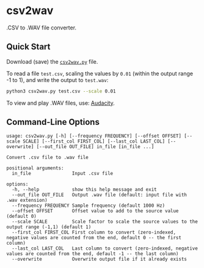 # csv2wav

.CSV to .WAV file converter.

## Quick Start

Download (save) the [`csv2wav.py`](https://raw.githubusercontent.com/danielgjackson/csv2wav/refs/heads/main/csv2wav.py) file.

To read a file `test.csv`, scaling the values by `0.01` (within the output range -1 to 1), and write the output to `test.wav`:

```bash
python3 csv2wav.py test.csv --scale 0.01
```

To view and play .WAV files, use: [Audacity](https://www.audacityteam.org/).

## Command-Line Options

```
usage: csv2wav.py [-h] [--frequency FREQUENCY] [--offset OFFSET] [--scale SCALE] [--first_col FIRST_COL] [--last_col LAST_COL] [--overwrite] [--out_file OUT_FILE] in_file [in_file ...]

Convert .csv file to .wav file

positional arguments:
  in_file               Input .csv file

options:
  -h, --help            show this help message and exit
  --out_file OUT_FILE   Output .wav file (default: input file with .wav extension)
  --frequency FREQUENCY Sample frequency (default 1000 Hz)
  --offset OFFSET       Offset value to add to the source value (default 0)
  --scale SCALE         Scale factor to scale the source values to the output range (-1,1) (default 1)
  --first_col FIRST_COL First column to convert (zero-indexed, negative values are counted from the end, default 0 -- the first column)
  --last_col LAST_COL   Last column to convert (zero-indexed, negative values are counted from the end, default -1 -- the last column)
  --overwrite           Overwrite output file if it already exists
```
